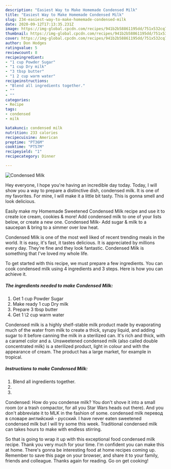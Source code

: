 ```yaml
---
description: "Easiest Way to Make Homemade Condensed Milk"
title: "Easiest Way to Make Homemade Condensed Milk"
slug: 234-easiest-way-to-make-homemade-condensed-milk
date: 2020-09-12T17:13:35.231Z
image: https://img-global.cpcdn.com/recipes/941b2b58861195dd/751x532cq70/condensed-milk-recipe-main-photo.jpg
thumbnail: https://img-global.cpcdn.com/recipes/941b2b58861195dd/751x532cq70/condensed-milk-recipe-main-photo.jpg
cover: https://img-global.cpcdn.com/recipes/941b2b58861195dd/751x532cq70/condensed-milk-recipe-main-photo.jpg
author: Don Hodges
ratingvalue: 5
reviewcount: 8
recipeingredient:
- "1 cup Powder Sugar"
- "1 cup Dry milk"
- "3 tbsp butter"
- "1 2 cup warm water"
recipeinstructions:
- "Blend all ingredients together."
- ""
- ""
categories:
- Recipe
tags:
- condensed
- milk

katakunci: condensed milk 
nutrition: 233 calories
recipecuisine: American
preptime: "PT36M"
cooktime: "PT57M"
recipeyield: "1"
recipecategory: Dinner

---
```



![Condensed Milk](https://img-global.cpcdn.com/recipes/941b2b58861195dd/751x532cq70/condensed-milk-recipe-main-photo.jpg)

Hey everyone, I hope you're having an incredible day today. Today, I will show you a way to prepare a distinctive dish, condensed milk. It is one of my favorites. For mine, I will make it a little bit tasty. This is gonna smell and look delicious.

Easily make my Homemade Sweetened Condensed Milk recipe and use it to create ice cream, cookies &amp; more! Add condensed milk to one of your lists below, or create a new one. Condensed Milk- Add sugar &amp; milk to a saucepan &amp; bring to a simmer over low heat.

Condensed Milk is one of the most well liked of recent trending meals in the world. It is easy, it's fast, it tastes delicious. It is appreciated by millions every day. They're fine and they look fantastic. Condensed Milk is something that I've loved my whole life.


To get started with this recipe, we must prepare a few ingredients. You can cook condensed milk using 4 ingredients and 3 steps. Here is how you can achieve it.

<!--inarticleads1-->

##### The ingredients needed to make Condensed Milk:

1. Get 1 cup Powder Sugar
1. Make ready 1 cup Dry milk
1. Prepare 3 tbsp butter
1. Get 1 \2 cup warm water


Condensed milk is a highly shelf-stable milk product made by evaporating much of the water from milk to create a thick, syrupy liquid, and adding sugar to it before canning the milk in a sterilized can. It&#39;s rich and thick, with a caramel color and a. Unsweetened condensed milk (also called double concentrated milk) is a sterilized product, light in colour and with the appearance of cream. The product has a large market, for example in tropical. 

<!--inarticleads2-->

##### Instructions to make Condensed Milk:

1. Blend all ingredients together.
1. 
1. 


Condensed: How do you condense milk? You don&#39;t shove it into a small room (or a trash compactor, for all you Star Wars heads out there). And you don&#39;t abbreviate it to MLK in the fashion of some. condensed milk перевод в словаре английский - русский. I have never eaten sweetened condensed milk but I will try some this week. Traditional condensed milk can takes hours to make with endless stirring. 

So that is going to wrap it up with this exceptional food condensed milk recipe. Thank you very much for your time. I'm confident you can make this at home. There's gonna be interesting food at home recipes coming up. Remember to save this page on your browser, and share it to your family, friends and colleague. Thanks again for reading. Go on get cooking!
